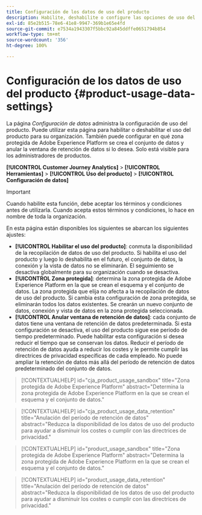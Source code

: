```yaml
---
title: Configuración de los datos de uso del producto
description: Habilite, deshabilite o configure las opciones de uso del producto.
exl-id: 85e2b515-78e6-41e8-9947-369b1e65e4fd
source-git-commit: e7534a1943307f5bbc92a845ddffe0651794b854
workflow-type: tm+mt
source-wordcount: '356'
ht-degree: 100%

---
```


# Configuración de los datos de uso del producto {#product-usage-data-settings}

La página _Configuración de datos_ administra la configuración de uso del producto. Puede utilizar esta página para habilitar o deshabilitar el uso del producto para su organización. También puede configurar en qué zona protegida de Adobe Experience Platform se crea el conjunto de datos y anular la ventana de retención de datos si lo desea. Solo está visible para los administradores de productos.

**[!UICONTROL Customer Journey Analytics]** > **[!UICONTROL Herramientas]** > **[!UICONTROL Uso del producto]** > **[!UICONTROL Configuración de datos]**

>[!IMPORTANT]
>Cuando habilite esta función, debe aceptar los términos y condiciones antes de utilizarla. Cuando acepta estos términos y condiciones, lo hace en nombre de toda la organización.

En esta página están disponibles los siguientes se abarcan los siguientes ajustes:

* **[!UICONTROL Habilitar el uso del producto]**: conmuta la disponibilidad de la recopilación de datos de uso del producto. Si habilita el uso del producto y luego lo deshabilita en el futuro, el conjunto de datos, la conexión y la vista de datos no se eliminarán. El seguimiento se desactiva globalmente para su organización cuando se desactiva.
* **[!UICONTROL Zona protegida]**: determina la zona protegida de Adobe Experience Platform en la que se crean el esquema y el conjunto de datos. La zona protegida que elija no afecta a la recopilación de datos de uso del producto. Si cambia esta configuración de zona protegida, se eliminarán todos los datos existentes. Se crearán un nuevo conjunto de datos, conexión y vista de datos en la zona protegida seleccionada.
* **[!UICONTROL Anular ventana de retención de datos]**: cada conjunto de datos tiene una ventana de retención de datos predeterminada. Si esta configuración se desactiva, el uso del producto sigue ese período de tiempo predeterminado. Puede habilitar esta configuración si desea reducir el tiempo que se conservan los datos. Reducir el período de retención de datos ayuda a reducir los costes y le permite cumplir las directrices de privacidad específicas de cada empleado. No puede ampliar la retención de datos más allá del período de retención de datos predeterminado del conjunto de datos.

>[!CONTEXTUALHELP]
>id="cja_product_usage_sandbox"
>title="Zona protegida de Adobe Experience Platform"
>abstract="Determina la zona protegida de Adobe Experience Platform en la que se crean el esquema y el conjunto de datos."

>[!CONTEXTUALHELP]
>id="cja_product_usage_data_retention"
>title="Anulación del período de retención de datos"
>abstract="Reduzca la disponibilidad de los datos de uso del producto para ayudar a disminuir los costes o cumplir con las directrices de privacidad."

>[!CONTEXTUALHELP]
>id="product_usage_sandbox"
>title="Zona protegida de Adobe Experience Platform"
>abstract="Determina la zona protegida de Adobe Experience Platform en la que se crean el esquema y el conjunto de datos."

>[!CONTEXTUALHELP]
>id="product_usage_data_retention"
>title="Anulación del período de retención de datos"
>abstract="Reduzca la disponibilidad de los datos de uso del producto para ayudar a disminuir los costes o cumplir con las directrices de privacidad."

